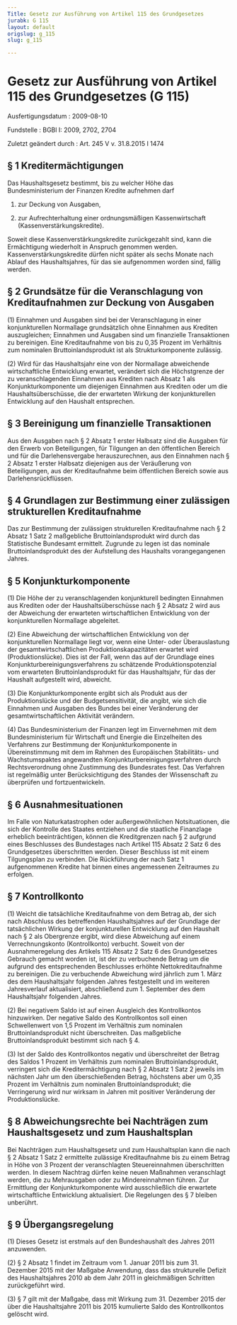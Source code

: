 ```yaml
---
Title: Gesetz zur Ausführung von Artikel 115 des Grundgesetzes
jurabk: G 115
layout: default
origslug: g_115
slug: g_115

---
```


# Gesetz zur Ausführung von Artikel 115 des Grundgesetzes (G 115)

Ausfertigungsdatum
:   2009-08-10

Fundstelle
:   BGBl I: 2009, 2702, 2704

Zuletzt geändert durch
:   Art. 245 V v. 31.8.2015 I 1474


## § 1 Kreditermächtigungen

Das Haushaltsgesetz bestimmt, bis zu welcher Höhe das Bundesministerium der Finanzen Kredite aufnehmen darf

1.  zur Deckung von Ausgaben,


2.  zur Aufrechterhaltung einer ordnungsmäßigen Kassenwirtschaft (Kassenverstärkungskredite).



Soweit diese Kassenverstärkungskredite zurückgezahlt sind, kann die Ermächtigung wiederholt in Anspruch genommen werden. Kassenverstärkungskredite dürfen nicht später als sechs Monate nach Ablauf des Haushaltsjahres, für das sie aufgenommen worden sind, fällig werden.


## § 2 Grundsätze für die Veranschlagung von Kreditaufnahmen zur Deckung von Ausgaben

(1) Einnahmen und Ausgaben sind bei der Veranschlagung in einer konjunkturellen Normallage grundsätzlich ohne Einnahmen aus Krediten auszugleichen; Einnahmen und Ausgaben sind um finanzielle Transaktionen zu bereinigen. Eine Kreditaufnahme von bis zu 0,35 Prozent im Verhältnis zum nominalen Bruttoinlandsprodukt ist als Strukturkomponente zulässig.

(2) Wird für das Haushaltsjahr eine von der Normallage abweichende wirtschaftliche Entwicklung erwartet, verändert sich die Höchstgrenze der zu veranschlagenden Einnahmen aus Krediten nach Absatz 1 als Konjunkturkomponente um diejenigen Einnahmen aus Krediten oder um die Haushaltsüberschüsse, die der erwarteten Wirkung der konjunkturellen Entwicklung auf den Haushalt entsprechen.


## § 3 Bereinigung um finanzielle Transaktionen

Aus den Ausgaben nach § 2 Absatz 1 erster Halbsatz sind die Ausgaben für den Erwerb von Beteiligungen, für Tilgungen an den öffentlichen Bereich und für die Darlehensvergabe herauszurechnen, aus den Einnahmen nach § 2 Absatz 1 erster Halbsatz diejenigen aus der Veräußerung von Beteiligungen, aus der Kreditaufnahme beim öffentlichen Bereich sowie aus Darlehensrückflüssen.


## § 4 Grundlagen zur Bestimmung einer zulässigen strukturellen Kreditaufnahme

Das zur Bestimmung der zulässigen strukturellen Kreditaufnahme nach § 2 Absatz 1 Satz 2 maßgebliche Bruttoinlandsprodukt wird durch das Statistische Bundesamt ermittelt. Zugrunde zu legen ist das nominale Bruttoinlandsprodukt des der Aufstellung des Haushalts vorangegangenen Jahres.


## § 5 Konjunkturkomponente

(1) Die Höhe der zu veranschlagenden konjunkturell bedingten Einnahmen aus Krediten oder der Haushaltsüberschüsse nach § 2 Absatz 2 wird aus der Abweichung der erwarteten wirtschaftlichen Entwicklung von der konjunkturellen Normallage abgeleitet.

(2) Eine Abweichung der wirtschaftlichen Entwicklung von der konjunkturellen Normallage liegt vor, wenn eine Unter- oder Überauslastung der gesamtwirtschaftlichen Produktionskapazitäten erwartet wird (Produktionslücke). Dies ist der Fall, wenn das auf der Grundlage eines Konjunkturbereinigungsverfahrens zu schätzende Produktionspotenzial vom erwarteten Bruttoinlandsprodukt für das Haushaltsjahr, für das der Haushalt aufgestellt wird, abweicht.

(3) Die Konjunkturkomponente ergibt sich als Produkt aus der Produktionslücke und der Budgetsensitivität, die angibt, wie sich die Einnahmen und Ausgaben des Bundes bei einer Veränderung der gesamtwirtschaftlichen Aktivität verändern.

(4) Das Bundesministerium der Finanzen legt im Einvernehmen mit dem Bundesministerium für Wirtschaft und Energie die Einzelheiten des Verfahrens zur Bestimmung der Konjunkturkomponente in Übereinstimmung mit dem im Rahmen des Europäischen Stabilitäts- und Wachstumspaktes angewandten Konjunkturbereinigungsverfahren durch Rechtsverordnung ohne Zustimmung des Bundesrates fest. Das Verfahren ist regelmäßig unter Berücksichtigung des Standes der Wissenschaft zu überprüfen und fortzuentwickeln.


## § 6 Ausnahmesituationen

Im Falle von Naturkatastrophen oder außergewöhnlichen Notsituationen, die sich der Kontrolle des Staates entziehen und die staatliche Finanzlage erheblich beeinträchtigen, können die Kreditgrenzen nach § 2 aufgrund eines Beschlusses des Bundestages nach Artikel 115 Absatz 2 Satz 6 des Grundgesetzes überschritten werden. Dieser Beschluss ist mit einem Tilgungsplan zu verbinden. Die Rückführung der nach Satz 1 aufgenommenen Kredite hat binnen eines angemessenen Zeitraumes zu erfolgen.


## § 7 Kontrollkonto

(1) Weicht die tatsächliche Kreditaufnahme von dem Betrag ab, der sich nach Abschluss des betreffenden Haushaltsjahres auf der Grundlage der tatsächlichen Wirkung der konjunkturellen Entwicklung auf den Haushalt nach § 2 als Obergrenze ergibt, wird diese Abweichung auf einem Verrechnungskonto (Kontrollkonto) verbucht. Soweit von der Ausnahmeregelung des Artikels 115 Absatz 2 Satz 6 des Grundgesetzes Gebrauch gemacht worden ist, ist der zu verbuchende Betrag um die aufgrund des entsprechenden Beschlusses erhöhte Nettokreditaufnahme zu bereinigen. Die zu verbuchende Abweichung wird jährlich zum 1. März des dem Haushaltsjahr folgenden Jahres festgestellt und im weiteren Jahresverlauf aktualisiert, abschließend zum 1. September des dem Haushaltsjahr folgenden Jahres.

(2) Bei negativem Saldo ist auf einen Ausgleich des Kontrollkontos hinzuwirken. Der negative Saldo des Kontrollkontos soll einen Schwellenwert von 1,5 Prozent im Verhältnis zum nominalen Bruttoinlandsprodukt nicht überschreiten. Das maßgebliche Bruttoinlandsprodukt bestimmt sich nach § 4.

(3) Ist der Saldo des Kontrollkontos negativ und überschreitet der Betrag des Saldos 1 Prozent im Verhältnis zum nominalen Bruttoinlandsprodukt, verringert sich die Kreditermächtigung nach § 2 Absatz 1 Satz 2 jeweils im nächsten Jahr um den überschießenden Betrag, höchstens aber um 0,35 Prozent im Verhältnis zum nominalen Bruttoinlandsprodukt; die Verringerung wird nur wirksam in Jahren mit positiver Veränderung der Produktionslücke.


## § 8 Abweichungsrechte bei Nachträgen zum Haushaltsgesetz und zum Haushaltsplan

Bei Nachträgen zum Haushaltsgesetz und zum Haushaltsplan kann die nach § 2 Absatz 1 Satz 2 ermittelte zulässige Kreditaufnahme bis zu einem Betrag in Höhe von 3 Prozent der veranschlagten Steuereinnahmen überschritten werden. In diesem Nachtrag dürfen keine neuen Maßnahmen veranschlagt werden, die zu Mehrausgaben oder zu Mindereinnahmen führen. Zur Ermittlung der Konjunkturkomponente wird ausschließlich die erwartete wirtschaftliche Entwicklung aktualisiert. Die Regelungen des § 7 bleiben unberührt.


## § 9 Übergangsregelung

(1) Dieses Gesetz ist erstmals auf den Bundeshaushalt des Jahres 2011 anzuwenden.

(2) § 2 Absatz 1 findet im Zeitraum vom 1. Januar 2011 bis zum 31. Dezember 2015 mit der Maßgabe Anwendung, dass das strukturelle Defizit des Haushaltsjahres 2010 ab dem Jahr 2011 in gleichmäßigen Schritten zurückgeführt wird.

(3) § 7 gilt mit der Maßgabe, dass mit Wirkung zum 31. Dezember 2015 der über die Haushaltsjahre 2011 bis 2015 kumulierte Saldo des Kontrollkontos gelöscht wird.

